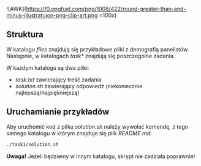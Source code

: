 ![AWK](https://f0.pngfuel.com/png/1008/422/round-greater-than-and-minus-illustratuion-png-clip-art.png =100x)

## Struktura

W katalogu _files_ znajdują się przykładowe pliki z demografią panelistów.
Następnie, w katalogach _task*_ znajdują się poszczególne zadania.

W każdym katalogu są dwa pliki:
* _task.txt_ zawierający treść zadania
* _solution.sh_ zawierający odpowiedź (niekoniecznie najlepszą/najpiękniejszą)

## Uruchamianie przykładów

Aby uruchomić kod z pliku _solution.sh_ należy wywołać komendę, z tego samego katalogu w którym znajduje się plik _README.md_:
```bash
./task1/solution.sh
```

**Uwaga!**
Jeżeli będziemy w innym katalogu, skrypt nie zadziała poprawnie!
